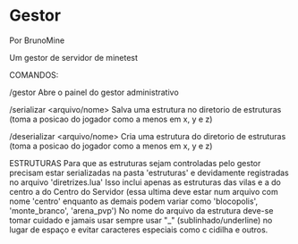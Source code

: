 Gestor
======

Por BrunoMine

Um gestor de servidor de minetest

COMANDOS:

/gestor
Abre o painel do gestor administrativo

/serializar <arquivo/nome> <largura> <altura>
Salva uma estrutura no diretorio de estruturas
(toma a posicao do jogador como a menos em x, y e z)

/deserializar <arquivo/nome> <largura> <altura>
Cria uma estrutura do diretorio de estruturas
(toma a posicao do jogador como a menos em x, y e z)

ESTRUTURAS
Para que as estruturas sejam controladas pelo gestor
precisam estar serializadas na pasta 'estruturas' 
e devidamente registradas no arquivo 'diretrizes.lua'
Isso inclui apenas as estruturas das vilas e a do 
centro a do Centro do Servidor (essa ultima deve estar
num arquivo com nome 'centro' enquanto as demais podem
variar como 'blocopolis', 'monte_branco', 'arena_pvp')
No nome do arquivo da estrutura deve-se tomar cuidado e 
jamais usar sempre usar "_" (sublinhado/underline) no
lugar de espaço e evitar caracteres especiais como
c cidilha e outros.
